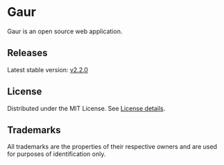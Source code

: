 # Gaur

Gaur is an open source web application.

## Releases

Latest stable version: [v2.2.0](//github.com/krishnan57474/gaur/releases/latest)

## License

Distributed under the MIT License. See [License details](http://opensource.org/licenses/MIT).

## Trademarks

All trademarks are the properties of their respective owners and are used for purposes of identification only.